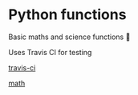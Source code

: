 # Python functions

Basic maths and science functions 🙂


Uses Travis CI for testing

[travis-ci](https://dwglogo.com/wp-content/uploads/2017/12/1200px-travis_ci_vector_logo.png)

[math](https://img.freepik.com/free-vector/realistic-math-chalkboard-background_23-2148163817.jpg?size=626&ext=jpg)
